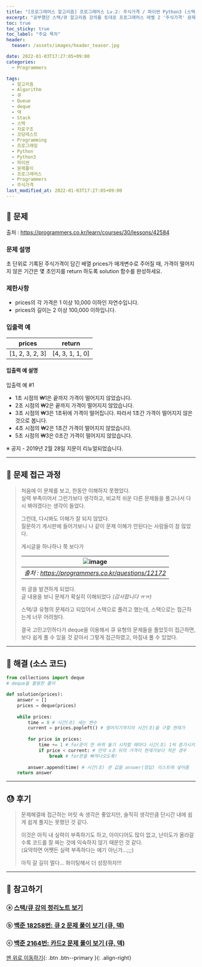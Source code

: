 ```yaml
---
title: "[프로그래머스 알고리즘] 프로그래머스 Lv.2: 주식가격 / 파이썬 Python3 (스택/큐)"
excerpt: "공부했던 스택/큐 알고리즘 강의를 토대로 프로그래머스 레벨 2 '주식가격' 문제를 파이썬으로 풀어보았다."
toc: true
toc_sticky: true
toc_label: "주요 목차"
header:
  teaser: /assets/images/header_teaser.jpg

date: 2022-01-03T17:27:05+09:00
categories:
  - Programmers

tags:
  - 알고리즘
  - Algorithm
  - 큐
  - Queue
  - deque
  - 덱
  - Stack
  - 스택
  - 자료구조
  - 코딩테스트
  - Programming
  - 프로그래밍
  - Python
  - Python3
  - 파이썬
  - 문제풀이
  - 프로그래머스
  - Programmers
  - 주식가격
last_modified_at: 2022-01-03T17:27:05+09:00
---
```


## 🔔 문제

출처 : <https://programmers.co.kr/learn/courses/30/lessons/42584>

### 문제 설명

초 단위로 기록된 주식가격이 담긴 배열 prices가 매개변수로 주어질 때, 가격이 떨어지지 않은 기간은 몇 초인지를 return 하도록 solution 함수를 완성하세요.

### 제한사항

- prices의 각 가격은 1 이상 10,000 이하인 자연수입니다.
- prices의 길이는 2 이상 100,000 이하입니다.

### 입출력 예

| prices          | return          |
| --------------- | --------------- |
| [1, 2, 3, 2, 3] | [4, 3, 1, 1, 0] |

#### 입출력 예 설명

입출력 예 #1

- 1초 시점의 ₩1은 끝까지 가격이 떨어지지 않았습니다.
- 2초 시점의 ₩2은 끝까지 가격이 떨어지지 않았습니다.
- 3초 시점의 ₩3은 1초뒤에 가격이 떨어집니다. 따라서 1초간 가격이 떨어지지 않은 것으로 봅니다.
- 4초 시점의 ₩2은 1초간 가격이 떨어지지 않았습니다.
- 5초 시점의 ₩3은 0초간 가격이 떨어지지 않았습니다.

※ 공지 - 2019년 2월 28일 지문이 리뉴얼되었습니다.

---

## 📝 문제 접근 과정

>처음에 이 문제를 보고, 한동안 이해하지 못했었다.<br>실력 부족이어서 그런가보다 생각하고, 비교적 쉬운 다른 문제들을 풀고나서 다시 봐야겠다는 생각이 들었다.
>
>그런데, 다시봐도 이해가 잘 되지 않았다.<br>질문하기 게시판에 들어가보니 나 같이 문제 이해가 안된다는 사람들이 참 많았다.
>
>게시글을 하나하나 쭉 보다가
>
>| ![image](https://user-images.githubusercontent.com/78403443/147909676-1c7f9776-c641-4292-a838-ef33607b6e94.png) |
>| :----------------------------------------------------------: |
>|     *출처 : <https://programmers.co.kr/questions/12172>*     |
>
>위 글을 발견하게 되었다.<br>글 내용을 보니 문제가 확실히 이해되었다 *(감사합니다 ㅠㅠ)*
>
>스택/큐 유형의 문제라고 되있어서 스택으로 풀려고 했는데, 스택으로는 접근하는게 너무 어려웠다.
>
>결국 고민고민하다가 deque을 이용해서 큐 유형의 문제들을 풀었듯이 접근하면, 보다 쉽게 풀 수 있을 것 같아서 그렇게 접근하였고, 마침내 풀 수 있었다.

---

## 🔐 해결 (소스 코드)

```python
from collections import deque
# deque을 활용한 풀이

def solution(prices):
    answer = []
    prices = deque(prices)
    
    while prices:
        time = 0 # 시간(초) 세는 변수
        current = prices.popleft() # 떨어지기까지의 시간(초)을 구할 현재가
        
        for price in prices:
            time += 1 # for문이 한 바퀴 돌기 시작할 때마다 시간(초) 1씩 증가시키고,
            if price < current: # 만약 x초 뒤의 가격이 현재가보다 적은 경우
                break # for문을 빠져나오도록!
                
        answer.append(time) # 시간(초) 센 값을 answer(정답) 리스트에 넣어줌   
    return answer
```

---

## 😓 후기

> 문제해결에 접근하는 머릿 속 생각은 좋았지만, 솔직히 생각만큼 단시간 내에 쉽게 쉽게 풀지는 못했던 것 같다.
>
> 이것은 아직 내 실력이 부족하기도 하고, 아이디어도 많이 없고, 난이도가 올라갈수록 코드를 잘 짜는 것에 익숙하지 않기 때문인 것 같다.<BR>(요약하면 어쨋든 실력 부족하다는 얘기 아닌가...;;;)
>
> 아직 갈 길이 멀다... 화이팅해서 더 성장하자!!!

---

## 👣 참고하기

### ⓐ [스택/큐 강의 정리노트 보기](https://root-devvoo.github.io/algorithm/%EC%8A%A4%ED%83%9D-&-%ED%81%90/)

### ⓑ [백준 18258번: 큐 2 문제 풀이 보기 (큐, 덱)](https://root-devvoo.github.io/boj/%EB%B0%B1%EC%A4%80_18258%EB%B2%88_%ED%81%902_%EB%AC%B8%EC%A0%9C/)

### ⓒ [백준 2164번: 카드2 문제 풀이 보기 (큐, 덱)](https://root-devvoo.github.io/boj/%EB%B0%B1%EC%A4%80_2164%EB%B2%88_%EC%B9%B4%EB%93%9C2/)

[맨 위로 이동하기](#){: .btn .btn--primary }{: .align-right}